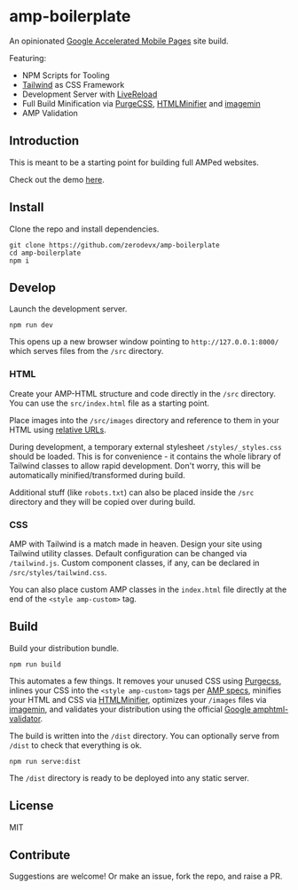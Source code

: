 # amp-boilerplate

An opinionated [Google Accelerated Mobile Pages](https://www.ampproject.org/) site build.

Featuring:

* NPM Scripts for Tooling
* [Tailwind](https://tailwindcss.com/) as CSS Framework
* Development Server with [LiveReload](https://github.com/livereload/livereload-js)
* Full Build Minification via [PurgeCSS](https://github.com/FullHuman/purgecss), [HTMLMinifier](https://github.com/kangax/html-minifier) and [imagemin](https://github.com/imagemin/imagemin)
* AMP Validation


## Introduction

This is meant to be a starting point for building full AMPed websites.

Check out the demo [here](https://zerodevx.github.io/amp-boilerplate/dist/).


## Install

Clone the repo and install dependencies.

```
git clone https://github.com/zerodevx/amp-boilerplate
cd amp-boilerplate
npm i
```


## Develop

Launch the development server.

```
npm run dev
```

This opens up a new browser window pointing to `http://127.0.0.1:8000/` which serves files from the `/src` directory.


### HTML

Create your AMP-HTML structure and code directly in the `/src` directory. You can use the `src/index.html` file as a starting point.

Place images into the `/src/images` directory and reference to them in your HTML using [relative URLs](https://www.w3.org/TR/WD-html40-970917/htmlweb.html#h-5.1.2).

During development, a temporary external stylesheet `/styles/_styles.css` should be loaded. This is for convenience - it contains the whole library of Tailwind classes to allow rapid development. Don't worry, this will be automatically minified/transformed during build.

Additional stuff (like `robots.txt`) can also be placed inside the `/src` directory and they will be copied over during build.


### CSS

AMP with Tailwind is a match made in heaven. Design your site using Tailwind utility classes. Default configuration can be changed via `/tailwind.js`. Custom component classes, if any, can be declared in `/src/styles/tailwind.css`.

You can also place custom AMP classes in the `index.html` file directly at the end of the `<style amp-custom>` tag.


## Build

Build your distribution bundle.

```
npm run build
```

This automates a few things. It removes your unused CSS using [Purgecss](https://github.com/FullHuman/purgecss), inlines your CSS into the `<style amp-custom>` tags per [AMP specs](https://www.ampproject.org/docs/fundamentals/spec), minifies your HTML and CSS via [HTMLMinifier](https://github.com/kangax/html-minifier), optimizes your `/images` files via [imagemin](https://github.com/imagemin/imagemin), and validates your distribution using the official [Google amphtml-validator](https://www.npmjs.com/package/amphtml-validator).

The build is written into the `/dist` directory. You can optionally serve from `/dist` to check that everything is ok.

```
npm run serve:dist
```

The `/dist` directory is ready to be deployed into any static server.


## License

MIT


## Contribute

Suggestions are welcome! Or make an issue, fork the repo, and raise a PR.

